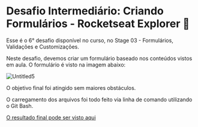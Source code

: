 # Desafio Intermediário: Criando Formulários - Rocketseat Explorer :rocket:

Esse é o 6° desafio disponível no curso, no Stage 03 - Formulários, Validações e Customizações.

Neste desafio, devemos criar um formulário baseado nos conteúdos vistos em aula. O formulário é visto na imagem abaixo:

![Untitled5](https://user-images.githubusercontent.com/106932234/176490656-cb96229b-0a02-468c-baff-2cad01a85bd2.png)

O objetivo final foi atingido sem maiores obstáculos.

O carregamento dos arquivos foi todo feito via linha de comando utilizando o Git Bash.

[O resultado final pode ser visto aqui](https://andreviapiana.github.io/form-avaliacao-mentoria/)

